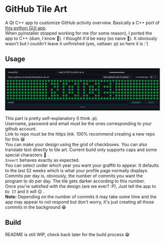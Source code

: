 
# GitHub Tile Art

A Qt C++ app to customize GitHub activity overview. Basically a C++ port of [this python GUI app](https://github.com/heckerfr0d/github-abuz).  
When pyinstaller stopped working for me (for some reason), I ported the app to C++ (dum, I know 🙂). I thought it'd be easy (so naive 🤦). It obviously wasn't but I couldn't leave it unfinished (yes, vattaan :p) so here it is :')  
  
## Usage

![screenshot](resources/screenshot.png)  

This part is pretty self-explanatory (I think :p).  
Username, password and email must be the ones corresponding to your github account.  
Link to repo must be the https link. 100% recommend creating a new repo for this :grin:  
You can make your design using the grid of checkboxes. You can also translate text directly to tile art. Current build only supports caps and some special characters :grimacing: .  
`Invert` behaves exactly as expected.  
You can select under which year you want your graffiti to appear. It defaults to the last 52 weeks which is what your profile page normally displays.  
Commits per day is, obviously, the number of commits you want the program to do per day. The tile gets darker according to this number.  
Once you're satisfied with the design (are we ever? :P), Just tell the app to `Do IT` and it will :relieved: .  
**Note:** Depending on the number of commits it may take some time and the app may appear to not respond but don't worry, it's just creating all those commits in the background :grin:  

## Build

README is still WIP, check back later for the build process 😁
